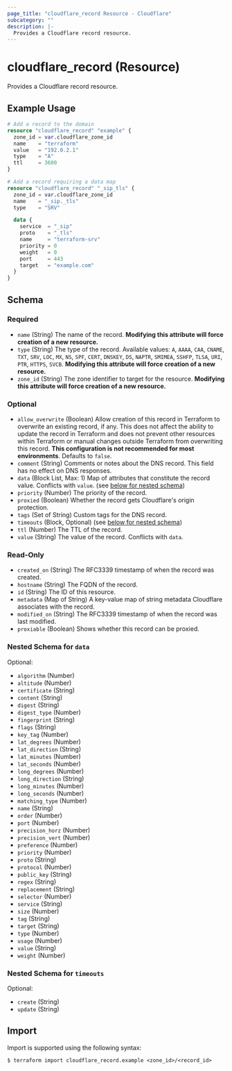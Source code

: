 ```yaml
---
page_title: "cloudflare_record Resource - Cloudflare"
subcategory: ""
description: |-
  Provides a Cloudflare record resource.
---
```


# cloudflare_record (Resource)

Provides a Cloudflare record resource.

## Example Usage

```terraform
# Add a record to the domain
resource "cloudflare_record" "example" {
  zone_id = var.cloudflare_zone_id
  name    = "terraform"
  value   = "192.0.2.1"
  type    = "A"
  ttl     = 3600
}

# Add a record requiring a data map
resource "cloudflare_record" "_sip_tls" {
  zone_id = var.cloudflare_zone_id
  name    = "_sip._tls"
  type    = "SRV"

  data {
    service  = "_sip"
    proto    = "_tls"
    name     = "terraform-srv"
    priority = 0
    weight   = 0
    port     = 443
    target   = "example.com"
  }
}
```
<!-- schema generated by tfplugindocs -->
## Schema

### Required

- `name` (String) The name of the record. **Modifying this attribute will force creation of a new resource.**
- `type` (String) The type of the record. Available values: `A`, `AAAA`, `CAA`, `CNAME`, `TXT`, `SRV`, `LOC`, `MX`, `NS`, `SPF`, `CERT`, `DNSKEY`, `DS`, `NAPTR`, `SMIMEA`, `SSHFP`, `TLSA`, `URI`, `PTR`, `HTTPS`, `SVCB`. **Modifying this attribute will force creation of a new resource.**
- `zone_id` (String) The zone identifier to target for the resource. **Modifying this attribute will force creation of a new resource.**

### Optional

- `allow_overwrite` (Boolean) Allow creation of this record in Terraform to overwrite an existing record, if any. This does not affect the ability to update the record in Terraform and does not prevent other resources within Terraform or manual changes outside Terraform from overwriting this record. **This configuration is not recommended for most environments**. Defaults to `false`.
- `comment` (String) Comments or notes about the DNS record. This field has no effect on DNS responses.
- `data` (Block List, Max: 1) Map of attributes that constitute the record value. Conflicts with `value`. (see [below for nested schema](#nestedblock--data))
- `priority` (Number) The priority of the record.
- `proxied` (Boolean) Whether the record gets Cloudflare's origin protection.
- `tags` (Set of String) Custom tags for the DNS record.
- `timeouts` (Block, Optional) (see [below for nested schema](#nestedblock--timeouts))
- `ttl` (Number) The TTL of the record.
- `value` (String) The value of the record. Conflicts with `data`.

### Read-Only

- `created_on` (String) The RFC3339 timestamp of when the record was created.
- `hostname` (String) The FQDN of the record.
- `id` (String) The ID of this resource.
- `metadata` (Map of String) A key-value map of string metadata Cloudflare associates with the record.
- `modified_on` (String) The RFC3339 timestamp of when the record was last modified.
- `proxiable` (Boolean) Shows whether this record can be proxied.

<a id="nestedblock--data"></a>
### Nested Schema for `data`

Optional:

- `algorithm` (Number)
- `altitude` (Number)
- `certificate` (String)
- `content` (String)
- `digest` (String)
- `digest_type` (Number)
- `fingerprint` (String)
- `flags` (String)
- `key_tag` (Number)
- `lat_degrees` (Number)
- `lat_direction` (String)
- `lat_minutes` (Number)
- `lat_seconds` (Number)
- `long_degrees` (Number)
- `long_direction` (String)
- `long_minutes` (Number)
- `long_seconds` (Number)
- `matching_type` (Number)
- `name` (String)
- `order` (Number)
- `port` (Number)
- `precision_horz` (Number)
- `precision_vert` (Number)
- `preference` (Number)
- `priority` (Number)
- `proto` (String)
- `protocol` (Number)
- `public_key` (String)
- `regex` (String)
- `replacement` (String)
- `selector` (Number)
- `service` (String)
- `size` (Number)
- `tag` (String)
- `target` (String)
- `type` (Number)
- `usage` (Number)
- `value` (String)
- `weight` (Number)


<a id="nestedblock--timeouts"></a>
### Nested Schema for `timeouts`

Optional:

- `create` (String)
- `update` (String)

## Import

Import is supported using the following syntax:

```shell
$ terraform import cloudflare_record.example <zone_id>/<record_id>
```
